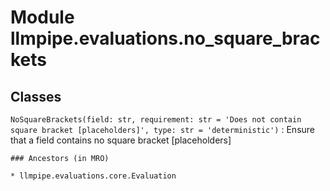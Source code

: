 Module llmpipe.evaluations.no_square_brackets
=============================================

Classes
-------

`NoSquareBrackets(field: str, requirement: str = 'Does not contain square bracket [placeholders]', type: str = 'deterministic')`
:   Ensure that a field contains no square bracket [placeholders]

    ### Ancestors (in MRO)

    * llmpipe.evaluations.core.Evaluation